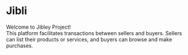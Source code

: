 # Jibli

Welcome to Jibley Project!  
This platform facilitates transactions between sellers and buyers. Sellers can list their products or services, and buyers can browse and make purchases.
